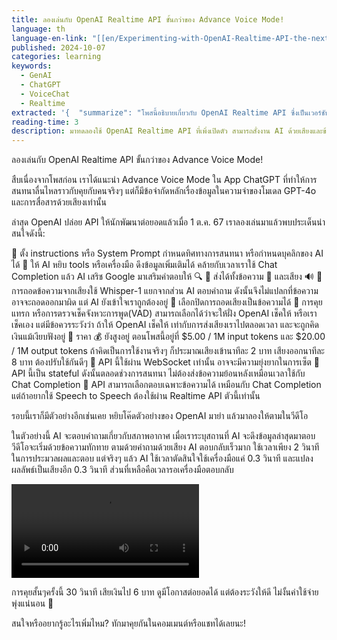 ```yaml
---
title: ลองเล่นกับ OpenAI Realtime API ขั้นกว่าของ Advance Voice Mode!
language: th
language-en-link: "[[en/Experimenting-with-OpenAI-Realtime-API-the-next-level-of-Advance-Voice-Mode!|Experimenting-with-OpenAI-Realtime-API-the-next-level-of-Advance-Voice-Mode!]]"
published: 2024-10-07
categories: learning
keywords:
  - GenAI
  - ChatGPT
  - VoiceChat
  - Realtime
extracted: '{  "summarize": "โพสนี้อธิบายเกี่ยวกับ OpenAI Realtime API ซึ่งเป็นเวอร์ชันขั้นสูงของ Advance Voice Mode ใน ChatGPT App โดยมีคุณสมบัติใหม่ๆ เช่น การตั้งค่า instructions, การใช้เครื่องมือเสริม, การรับส่งทั้งข้อความและเสียง และการปรับแต่งการทำงานต่างๆ ผู้เขียนได้ทดลองใช้และแสดงตัวอย่างการใช้งานผ่านวิดีโอ พร้อมทั้งอธิบายข้อดีและข้อควรระวังในการใช้งาน โดยเฉพาะเรื่องค่าใช้จ่ายที่ค่อนข้างสูง",  "keywords": [    "OpenAI",    "Realtime API",    "Advance Voice Mode",    "ChatGPT",    "AI",    "เสียง",    "ข้อความ",    "Whisper-1",    "WebSocket",    "ค่าใช้จ่าย",    "การพัฒนา",    "API",    "สภาพอากาศ",    "เครื่องมือ AI"  ]}'
reading-time: 3
description: มาทดลองใช้ OpenAI Realtime API ที่เพิ่งเปิดตัว สามารถสั่งงาน AI ด้วยเสียงและข้อความแบบเรียลไทม์ พร้อมดึงข้อมูลภายนอกมาประกอบการตอบได้ทันที แม้ราคาจะสูงแต่มีศักยภาพในการพัฒนาต่อยอด
---
```

ลองเล่นกับ OpenAI Realtime API ขั้นกว่าของ Advance Voice Mode!

สืบเนื่องจากโพสก่อน เราได้แนะนำ Advance Voice Mode ใน App ChatGPT ที่ทำให้การสนทนาลื่นไหลราวกับคุยกับคนจริงๆ แต่ก็มีข้อจำกัดหลักเรื่องข้อมูลในความจำของโมเดล GPT-4o และการสื่อสารด้วยเสียงเท่านั้น

ล่าสุด OpenAI ปล่อย API ให้นักพัฒนาต่อยอดแล้วเมื่อ 1 ต.ค. 67 เราลองเล่นมาแล้วพบประเด็นน่าสนใจดังนี้:

🔹 ตั้ง instructions หรือ System Prompt กำหนดทิศทางการสนทนา หรือกำหนดบุคลิกของ AI ได้
🔹 ให้ AI หยิบ tools หรือเครื่องมือ ดึงข้อมูลเพิ่มเติมได้ คล้ายกับเวลาเราใช้ Chat Completion แล้ว AI เสริช Google มาเสริมคำตอบให้ 🔍
🔹 ส่งได้ทั้งข้อความ 📝 และเสียง 🔊
🔹 การถอดข้อความจากเสียงใช้ Whisper-1 แยกจากส่วน AI ตอบคำถาม ดังนั้นจึงไม่แปลกที่ข้อความอาจจะถอดออกมาผิด แต่ AI ยังเข้าใจเราถูกต้องอยู่
🔹 เลือกปิดการถอดเสียงเป็นข้อความได้
🔹 การคุยแทรก หรือการตรวจเช็คจังหวะการพูด(VAD) สามารถเลือกได้ว่าจะให้ฝั่ง OpenAI เช็คให้ หรือเราเช็คเอง แต่มีข้อควรระวังว่า ถ้าให้ OpenAI เช็คให้ เท่ากับการส่งเสียงเราไปตลอดเวลา และจะถูกคิดเงินแม้เงียบฟังอยู่
🔹 ราคา 💰 ยังสูงอยู่ ตอนโพสนี้อยู่ที่ $5.00 / 1M input tokens และ $20.00 / 1M output tokens ถ้าคิดเป็นการใช้งานจริงๆ ก็ประมาณเสียงเข้านาทีละ 2 บาท เสียงออกนาทีละ 8 บาท ต้องปรับใช้กันดีๆ
🔹 API นี้ใช้ผ่าน WebSocket เท่านั้น อาจจะมีความยุ่งยากในการเซ็ต
🔹 API นี้เป็น stateful ดังนั้นตลอดช่วงการสนทนา ไม่ต้องส่งข้อความย้อนหลังเหมือนเวลาใช้กับ Chat Completion
🔹 API สามารถเลือกตอบเฉพาะข้อความได้ เหมือนกับ Chat Completion แต่ถ้าอยากใช้ Speech to Speech ต้องใช้ผ่าน Realtime API ตัวนี้เท่านั้น

รอบนี้เราก็มีตัวอย่างอีกเช่นเคย หยิบโค๊ดตัวอย่างของ OpenAI มายำ แล้วมาลองให้ตามในวีดีโอ

ในตัวอย่างนี้ AI จะตอบคำถามเกี่ยวกับสภาพอากาศ เมื่อเราระบุสถานที่ AI จะดึงข้อมูลล่าสุดมาตอบ วีดีโอจะเริ่มด้วยข้อความทักทาย ตามด้วยคำถามด้วยเสียง AI ตอบกลับเร็วมาก ใช้เวลาเพียง 2 วินาทีในการประมวลผลและตอบ แต่จริงๆ แล้ว AI ใช้เวลาตัดสินใจใช้เครื่องมือแค่ 0.3 วินาที และแปลงผลลัพธ์เป็นเสียงอีก 0.3 วินาที ส่วนที่เหลือคือเวลารอเครื่องมือตอบกลับ

<video src="https://cdn.indevmined.com/video/openai-realtime-api.mp4" controls></video>

การคุยสั้นๆครั้งนี้ 30 วินาที เสียเงินไป 6 บาท ดูมีโอกาสต่อยอดได้ แต่ต้องระวังให้ดี ไม่งั้นค่าใช้จ่ายพุ่งแน่นอน 💸

สนใจหรืออยากรู้อะไรเพิ่มไหม? ทักมาคุยกันในคอมเมนต์หรือแชทได้เลยนะ!
